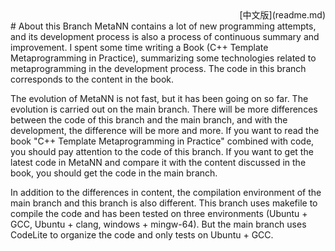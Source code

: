 <div align="right">[中文版](readme.md)</div>
# About this Branch
MetaNN contains a lot of new programming attempts, and its development process is also a process of continuous summary and improvement. I spent some time writing a Book (C++ Template Metaprogramming in Practice), summarizing some technologies related to metaprogramming in the development process. The code in this branch corresponds to the content in the book.

The evolution of MetaNN is not fast, but it has been going on so far. The evolution is carried out on the main branch. There will be more differences between the code of this branch and the main branch, and with the development, the difference will be more and more. If you want to read the book "C++ Template Metaprogramming in Practice" combined with code, you should pay attention to the code of this branch. If you want to get the latest code in MetaNN and compare it with the content discussed in the book, you should get the code in the main branch.

In addition to the differences in content, the compilation environment of the main branch and this branch is also different. This branch uses makefile to compile the code and has been tested on three environments (Ubuntu + GCC, Ubuntu + clang, windows + mingw-64). But the main branch uses CodeLite to organize the code and only tests on Ubuntu + GCC.

